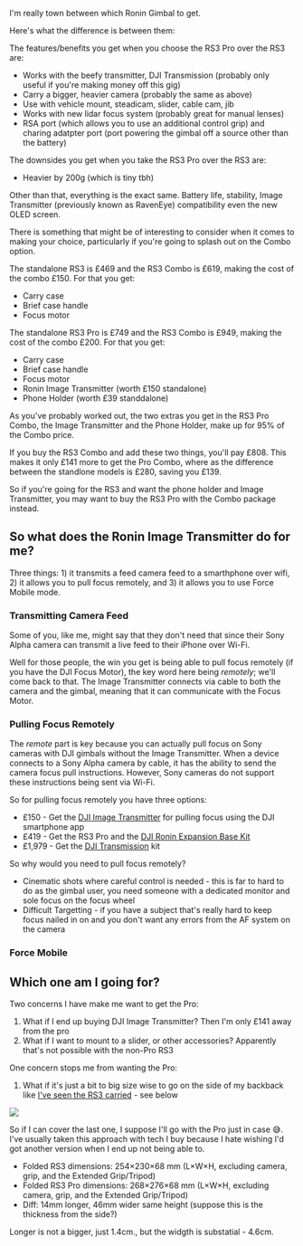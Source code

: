I'm really town between which Ronin Gimbal to get.

Here's what the difference is between them:

The features/benefits you get when you choose the RS3 Pro over the RS3 are:
- Works with the beefy transmitter, DJI Transmission (probably only useful if you're making money off this gig)
- Carry a bigger, heavier camera (probably the same as above)
- Use with vehicle mount, steadicam, slider, cable cam, jib
- Works with new lidar focus system (probably great for manual lenses)
- RSA port (which allows you to use an additional control grip) and charing adatpter port (port powering the gimbal off a source other than the battery)


The downsides you get when you take the RS3 Pro over the RS3 are:
- Heavier by 200g (which is tiny tbh)

Other than that, everything is the exact same. Battery life, stability, Image Transmitter (previously known as RavenEye) compatibility even the new OLED screen.

There is something that might be of interesting to consider when it comes to making your choice, particularly if you're going to splash out on the Combo option. 

The standalone RS3 is £469 and the RS3 Combo is £619, making the cost of the combo £150. For that you get:
- Carry case
- Brief case handle
- Focus motor

The standalone RS3 Pro is £749 and the RS3 Combo is £949, making the cost of the combo £200. For that you get:
- Carry case
- Brief case handle
- Focus motor
- Ronin Image Transmitter (worth £150 standalone)
- Phone Holder (worth £39 standdalone)

As you've probably worked out, the two extras you get in the RS3 Pro Combo, the Image Transmitter and the Phone Holder, make up for 95% of the Combo price. 

If you buy the RS3 Combo and add these two things, you'll pay £808. This makes it only £141 more to get the Pro Combo, where as the difference between the standlone models is £280, saving you £139.

So if you're going for the RS3 and want the phone holder and Image Transmitter, you may want to buy the RS3 Pro with the Combo package instead.

## So what does the Ronin Image Transmitter do for me?

Three things: 1) it transmits a feed camera feed to a smarthphone over wifi, 2) it allows you to pull focus remotely, and 3) it allows you to use Force Mobile mode.

### Transmitting Camera Feed
Some of you, like me, might say that they don't need that since their Sony Alpha camera can transmit a live feed to their iPhone over Wi-Fi. 

Well for those people, the win you get is being able to pull focus remotely (if you have the DJI Focus Motor), the key word here being _remotely_; we'll come back to that. The Image Transmitter connects via cable to both the camera and the gimbal, meaning that it can communicate with the Focus Motor.

### Pulling Focus Remotely
The _remote_ part is key because you can actually pull focus on Sony cameras with DJI gimbals without the Image Transmitter. When a device connects to a Sony Alpha camera by cable, it has the ability to send the camera focus pull instructions. However, Sony cameras do not support these instructions being sent via Wi-Fi. 

So for pulling focus remotely you have three options:
- £150 - Get the [DJI Image Transmitter](https://store.dji.com/uk/product/ronin-raveneye-image-transmission-system?from=store-nav) for pulling focus using the DJI smartphone app
- £419 - Get the RS3 Pro and the [DJI Ronin Expansion Base Kit](https://store.dji.com/uk/product/ronin-expansion-base-kit)
- £1,979 - Get the [DJI Transmission](https://store.dji.com/uk/product/dji-transmission-combo?vid=116751) kit

So why would you need to pull focus remotely?

- Cinematic shots where careful control is needed - this is far to hard to do as the gimbal user, you need someone with a dedicated monitor and sole focus on the focus wheel
- Difficult Targetting - if you have a subject that's really hard to keep focus nailed in on and you don't want any errors from the AF system on the camera

### Force Mobile


## Which one am I going for?

Two concerns I have make me want to get the Pro:
1. What if I end up buying DJI Image Transmitter? Then I'm only £141 away from the pro
2. What if I want to mount to a slider, or other accessories? Apparently that's not possible with the non-Pro RS3

One concern stops me from wanting the Pro:
1. What if it's just a bit to big size wise to go on the side of my backback like [I've seen the RS3 carried](https://www.youtube.com/watch?v=qKGowtrEvZU) - see below

![](images/ronin-rs3-side-backpack.png)


So if I can cover the last one, I suppose I'll go with the Pro just in case 😅. I've usually taken this approach with tech I buy because I hate wishing I'd got another version when I end up not being able to.

- Folded RS3 dimensions: 254×230×68 mm  (L×W×H, excluding camera, grip, and the Extended Grip/Tripod)
- Folded RS3 Pro dimensions: 268×276×68 mm (L×W×H, excluding camera, grip, and the Extended Grip/Tripod)
- Diff: 14mm longer, 46mm wider same height (suppose this is the thickness from the side?)

Longer is not a bigger, just 1.4cm., but the widgth is substatial - 4.6cm.